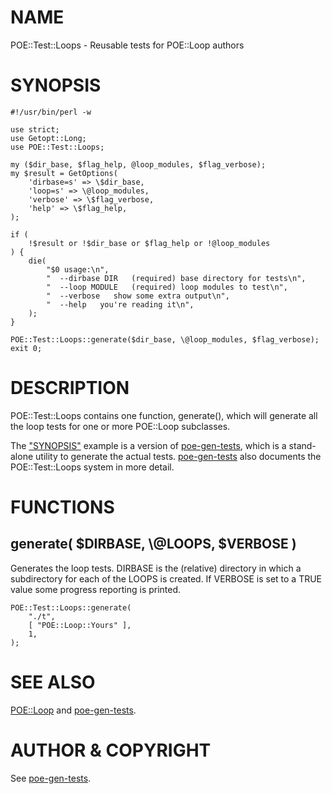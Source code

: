# NAME

POE::Test::Loops - Reusable tests for POE::Loop authors

# SYNOPSIS

	#!/usr/bin/perl -w

	use strict;
	use Getopt::Long;
	use POE::Test::Loops;

	my ($dir_base, $flag_help, @loop_modules, $flag_verbose);
	my $result = GetOptions(
		'dirbase=s' => \$dir_base,
		'loop=s' => \@loop_modules,
		'verbose' => \$flag_verbose,
		'help' => \$flag_help,
	);

	if (
		!$result or !$dir_base or $flag_help or !@loop_modules
	) {
		die(
			"$0 usage:\n",
			"  --dirbase DIR   (required) base directory for tests\n",
			"  --loop MODULE   (required) loop modules to test\n",
			"  --verbose   show some extra output\n",
			"  --help   you're reading it\n",
		);
	}

	POE::Test::Loops::generate($dir_base, \@loop_modules, $flag_verbose);
	exit 0;

# DESCRIPTION

POE::Test::Loops contains one function, generate(), which will
generate all the loop tests for one or more POE::Loop subclasses.

The ["SYNOPSIS"](#synopsis) example is a version of [poe-gen-tests](https://metacpan.org/pod/poe-gen-tests), which is a
stand-alone utility to generate the actual tests.  [poe-gen-tests](https://metacpan.org/pod/poe-gen-tests)
also documents the POE::Test::Loops system in more detail.

# FUNCTIONS

## generate( $DIRBASE, \\@LOOPS, $VERBOSE )

Generates the loop tests.  DIRBASE is the (relative) directory in
which a subdirectory for each of the LOOPS is created.  If VERBOSE is
set to a TRUE value some progress reporting is printed.

	POE::Test::Loops::generate(
		"./t",
		[ "POE::Loop::Yours" ],
		1,
	);

# SEE ALSO

[POE::Loop](https://metacpan.org/pod/POE::Loop) and [poe-gen-tests](https://metacpan.org/pod/poe-gen-tests).

# AUTHOR & COPYRIGHT

See [poe-gen-tests](https://metacpan.org/pod/poe-gen-tests).
